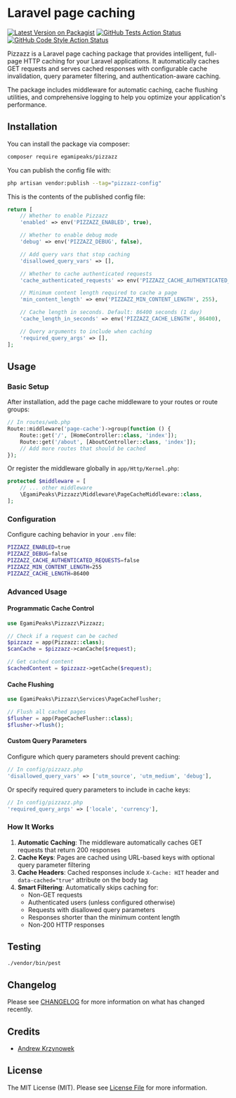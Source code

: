 # Laravel page caching

[![Latest Version on Packagist](https://img.shields.io/packagist/v/egamipeaks/pizzazz.svg?style=flat-square)](https://packagist.org/packages/egamipeaks/pizzazz)
[![GitHub Tests Action Status](https://img.shields.io/github/actions/workflow/status/egamipeaks/pizzazz/run-tests.yml?branch=main&label=tests&style=flat-square)](https://github.com/egamipeaks/pizzazz/actions?query=workflow%3Arun-tests+branch%3Amain)
[![GitHub Code Style Action Status](https://img.shields.io/github/actions/workflow/status/egamipeaks/pizzazz/fix-php-code-style-issues.yml?branch=main&label=code%20style&style=flat-square)](https://github.com/egamipeaks/pizzazz/actions?query=workflow%3A"Fix+PHP+code+style+issues"+branch%3Amain)

Pizzazz is a Laravel page caching package that provides intelligent, full-page HTTP caching for your Laravel applications. It automatically caches GET requests and serves cached responses with configurable cache invalidation, query parameter filtering, and authentication-aware caching.

The package includes middleware for automatic caching, cache flushing utilities, and comprehensive logging to help you optimize your application's performance.

## Installation

You can install the package via composer:

```bash
composer require egamipeaks/pizzazz
```

You can publish the config file with:

```bash
php artisan vendor:publish --tag="pizzazz-config"
```

This is the contents of the published config file:

```php
return [
    // Whether to enable Pizzazz
    'enabled' => env('PIZZAZZ_ENABLED', true),

    // Whether to enable debug mode
    'debug' => env('PIZZAZZ_DEBUG', false),

    // Add query vars that stop caching
    'disallowed_query_vars' => [],

    // Whether to cache authenticated requests
    'cache_authenticated_requests' => env('PIZZAZZ_CACHE_AUTHENTICATED_REQUESTS', false),

    // Minimum content length required to cache a page
    'min_content_length' => env('PIZZAZZ_MIN_CONTENT_LENGTH', 255),

    // Cache length in seconds. Default: 86400 seconds (1 day)
    'cache_length_in_seconds' => env('PIZZAZZ_CACHE_LENGTH', 86400),

    // Query arguments to include when caching
    'required_query_args' => [],
];
```

## Usage

### Basic Setup

After installation, add the page cache middleware to your routes or route groups:

```php
// In routes/web.php
Route::middleware('page-cache')->group(function () {
    Route::get('/', [HomeController::class, 'index']);
    Route::get('/about', [AboutController::class, 'index']);
    // Add more routes that should be cached
});
```

Or register the middleware globally in `app/Http/Kernel.php`:

```php
protected $middleware = [
    // ... other middleware
    \EgamiPeaks\Pizzazz\Middleware\PageCacheMiddleware::class,
];
```

### Configuration

Configure caching behavior in your `.env` file:

```bash
PIZZAZZ_ENABLED=true
PIZZAZZ_DEBUG=false
PIZZAZZ_CACHE_AUTHENTICATED_REQUESTS=false
PIZZAZZ_MIN_CONTENT_LENGTH=255
PIZZAZZ_CACHE_LENGTH=86400
```

### Advanced Usage

#### Programmatic Cache Control

```php
use EgamiPeaks\Pizzazz\Pizzazz;

// Check if a request can be cached
$pizzazz = app(Pizzazz::class);
$canCache = $pizzazz->canCache($request);

// Get cached content
$cachedContent = $pizzazz->getCache($request);
```

#### Cache Flushing

```php
use EgamiPeaks\Pizzazz\Services\PageCacheFlusher;

// Flush all cached pages
$flusher = app(PageCacheFlusher::class);
$flusher->flush();
```

#### Custom Query Parameters

Configure which query parameters should prevent caching:

```php
// In config/pizzazz.php
'disallowed_query_vars' => ['utm_source', 'utm_medium', 'debug'],
```

Or specify required query parameters to include in cache keys:

```php
// In config/pizzazz.php
'required_query_args' => ['locale', 'currency'],
```

### How It Works

1. **Automatic Caching**: The middleware automatically caches GET requests that return 200 responses
2. **Cache Keys**: Pages are cached using URL-based keys with optional query parameter filtering
3. **Cache Headers**: Cached responses include `X-Cache: HIT` header and `data-cached="true"` attribute on the body tag
4. **Smart Filtering**: Automatically skips caching for:
   - Non-GET requests
   - Authenticated users (unless configured otherwise)
   - Requests with disallowed query parameters
   - Responses shorter than the minimum content length
   - Non-200 HTTP responses

## Testing

```bash
./vendor/bin/pest
```

## Changelog

Please see [CHANGELOG](CHANGELOG.md) for more information on what has changed recently.

## Credits

- [Andrew Krzynowek](https://github.com/egamipeaks)

## License

The MIT License (MIT). Please see [License File](LICENSE.md) for more information.

